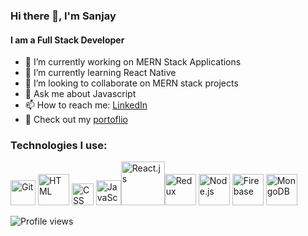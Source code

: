 ### Hi there 👋, I'm Sanjay
#### I am a Full Stack Developer

- 🔭 I’m currently working on MERN Stack Applications
- 🌱 I’m currently learning React Native 
- 👯 I’m looking to collaborate on MERN stack projects 
- 💬 Ask me about Javascript 
- 📫 How to reach me: [LinkedIn](https://www.linkedin.com/in/sanjaytholani/)
- 🌟 Check out my [portoflio](https://sanjaytholani.netlify.app/)

### Technologies I use:

 <img src='https://upload.wikimedia.org/wikipedia/commons/thumb/3/3f/Git_icon.svg/1024px-Git_icon.svg.png' alt='Git' width='40' /> <img src='https://upload.wikimedia.org/wikipedia/commons/thumb/6/61/HTML5_logo_and_wordmark.svg/512px-HTML5_logo_and_wordmark.svg.png' alt='HTML' width='50' /> <img src='https://i.pinimg.com/originals/eb/7e/20/eb7e20e646f5b7ec9ed4f8f78a5dee8f.png' alt='CSS' width='35' /> <img src='https://cdn.worldvectorlogo.com/logos/logo-javascript.svg' alt='JavaScript' width='40' /><img src='https://upload.wikimedia.org/wikipedia/commons/thumb/a/a7/React-icon.svg/1280px-React-icon.svg.png' alt='React.js' width='70' /><img src='https://cdn.iconscout.com/icon/free/png-256/redux-283024.png' alt='Redux' width='50' /> <img src='https://cdn.worldvectorlogo.com/logos/nodejs-icon.svg' alt='Node.js' width='50' /> <img src='https://img.icons8.com/color/452/firebase.png' alt='Firebase' width='50' /> <img src='https://img.icons8.com/color/452/mongodb.png' alt='MongoDB' width='50' />



![Profile views](https://gpvc.arturio.dev/Sanjaytholani)  
